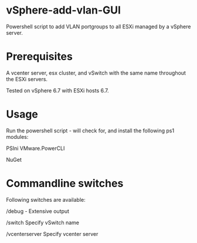 # vSphere-add-vlan-GUI

Powershell script to add VLAN portgroups to all ESXi managed by a vSphere server. 

# Prerequisites

A vcenter server, esx cluster, and vSwitch with the same name throughout the ESXi servers. 

Tested on vSphere 6.7 with ESXi hosts 6.7.

# Usage

Run the powershell script - will check for, and install the following ps1 modules: 

PSIni
VMware.PowerCLI

NuGet


# Commandline switches

Following switches are available:

/debug - Extensive output

/switch <vswitchname> Specify vSwitch name 
 
 /vcenterserver <vcenterserverfqdn> Specify vcenter server
